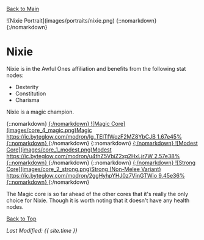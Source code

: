 [Back to Main](index.md)

<span id="nixie">
![Nixie Portrait](images/portraits/nixie.png)
</span>
{::nomarkdown}
<script>
function ins(str, index, value) {
    return str.substr(0, index) + value + str.substr(index);
}
function randInt(min, max) {
    return Math.floor(Math.random() * (max - min + 1) + min);
}
function nixieBlueIt() {
    if (randInt(1,4) == 4) {
        document.getElementById("nixie").innerHTML = "\n<img src=\"images/portraits/nixieBlue.png\" alt=\"Nixie Portrait\">\n";
    }
}
nixieBlueIt();
</script>
{:/nomarkdown}

# Nixie

Nixie is in the Awful Ones affiliation and benefits from the following stat nodes:

* Dexterity
* Constitution
* Charisma

Nixie is a magic champion.

<span class="modronColumn">
{::nomarkdown}
    <a href="https://ic.byteglow.com/modron/Ig_TEITfWozF2MZ8YbCJB" target="_blank">
{:/nomarkdown}
    <span class="modronRow">
        <span class="modronIconFull">
            ![Magic Core](images/core_4_magic.png)Magic
        </span>
        <span class="modronLink">
            https://ic.byteglow.com/modron/Ig_TEITfWozF2MZ8YbCJB
        </span>
        <span class="modronDamage">
            1.67e45%
        </span>
    </span>
{::nomarkdown}
    </a>
{:/nomarkdown}
{::nomarkdown}
    <a href="https://ic.byteglow.com/modron/u4thZ5VbiZ2xg2HxLjr7W" target="_blank">
{:/nomarkdown}
    <span class="modronRow">
        <span class="modronIconFull">
            ![Modest Core](images/core_1_modest.png)Modest
        </span>
        <span class="modronLink">
            https://ic.byteglow.com/modron/u4thZ5VbiZ2xg2HxLjr7W
        </span>
        <span class="modronDamage">
            2.57e38%
        </span>
    </span>
{::nomarkdown}
    </a>
{:/nomarkdown}
{::nomarkdown}
    <a href="https://ic.byteglow.com/modron/2ggHyhpYHJ0z7VinGTWio" target="_blank">
{:/nomarkdown}
    <span class="modronRow">
        <span class="modronIconFull">
            ![Strong Core](images/core_2_strong.png)Strong (Non-Melee Variant)
        </span>
        <span class="modronLink">
            https://ic.byteglow.com/modron/2ggHyhpYHJ0z7VinGTWio
        </span>
        <span class="modronDamage">
            9.45e36%
        </span>
    </span>
{::nomarkdown}
    </a>
{:/nomarkdown}
</span>

The Magic core is so far ahead of the other cores that it's really the only choice for Nixie. Though it is worth noting that it doesn't have any health nodes.

[Back to Top](#top)

*Last Modified: {{ site.time }}*
